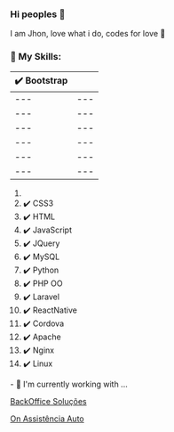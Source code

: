 ### Hi peoples 👋

I am Jhon, love what i do, codes for love 💛

### 📜 My Skills:
|✔️ Bootstrap |   	|
|---	|---	|
|---	|---	|
|---	|---	|
|---	|---	|
|---	|---	|
|---	|---	|
|---	|---	|
<ol>
<li></li>
<li>✔️ CSS3</li>
<li>✔️ HTML</li>
<li>✔️ JavaScript</li>
<li>✔️ JQuery</li>
<li>✔️ MySQL</li>
<li>✔️ Python</li>
<li>✔️ PHP OO</li>
<li>✔️ Laravel</li>
<li>✔️ ReactNative</li>
<li>✔️ Cordova</li>
<li>✔️ Apache</li>
<li>✔️ Nginx</li>
<li>✔️ Linux</li>
</ol>
- 🔭 I'm currently working with ...

[BackOffice Soluções](https://www.backofficesolucoes.io "Clique e acesse agora!")

[On Assistência Auto](https://www.onassistencia.com.br "Clique e acesse agora!")

